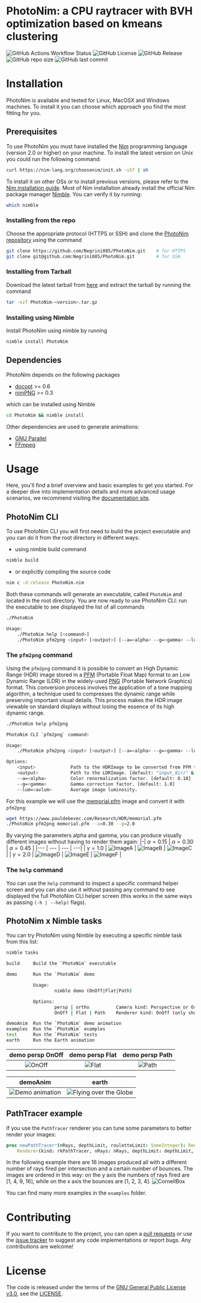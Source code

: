 # PhotoNim: a CPU raytracer with BVH optimization based on kmeans clustering
![GitHub Actions Workflow Status](https://img.shields.io/github/actions/workflow/status/Negrini085/PhotoNim/ci-action.yml)
![GitHub License](https://img.shields.io/github/license/Negrini085/PhotoNim)
![GitHub Release](https://img.shields.io/github/v/release/Negrini085/PhotoNim)
![GitHub repo size](https://img.shields.io/github/repo-size/Negrini085/PhotoNim)
![GitHub last commit](https://img.shields.io/github/last-commit/Negrini085/PhotoNim)

# Installation
PhotoNim is available and tested for Linux, MacOSX and Windows machines.
To install it you can choose which approach you find the most fitting for you.

## Prerequisites
To use PhotoNim you must have installed the [Nim](https://github.com/nim-lang/Nim) programming language (version 2.0 or higher) on your machine.
To install the latest version on Unix you could run the following command:
```sh
curl https://nim-lang.org/choosenim/init.sh -sSf | sh
```
To install it on other OSs or to install previous versions, please refer to the [Nim installation guide](https://nim-lang.org/install.html).
Most of Nim installation already install the official Nim package manager [Nimble](https://github.com/nim-lang/nimble). You can verify it by running:
```sh
which nimble
```

### Installing from the repo
Choose the appropriate protocol (HTTPS or SSH) and clone the [PhotoNim repository](https://github.com/Negrini085/PhotoNim) using the command
```bash
git clone https://github.com/Negrini085/PhotoNim.git    # for HTTPS
git clone git@github.com:Negrini085/PhotoNim.git        # for SSH
```

### Installing from Tarball
Download the latest tarball from [here](https://github.com/Negrini085/PhotoNim/releases) and extract the tarball by running the command
```sh
tar -xzf PhotoNim-<version>.tar.gz
```

### Installing using Nimble
Install PhotoNim using nimble by running
```sh
nimble install PhotoNim
```

## Dependencies
PhotoNim depends on the following packages
- [docopt](https://github.com/docopt/docopt.nim) >= 0.6
- [nimPNG](https://github.com/jangko/nimPNG) >= 0.3

which can be installed using Nimble
```sh
cd PhotoNim && nimble install
```

Other dependencies are used to generate animations:
- [GNU Parallel](https://www.gnu.org/software/parallel/)
- [FFmpeg](https://ffmpeg.org/download.html)


# Usage
Here, you'll find a brief overview and basic examples to get you started. For a deeper dive into implementation details and more advanced usage scenarios, we recommend visiting the [documentation site](https://negrini085.github.io/PhotoNim/).

## PhotoNim CLI
To use PhotoNim CLI you will first need to build the project executable and you can do it from the root directory in different ways:
- using nimble build command
```sh
nimble build
```
- or explicitly compiling the source code
```sh
nim c -d:release PhotoNim.nim
```

Both these commands will generate an executable, called `PhotoNim` and located in the root directory.
You are now ready to use PhotoNim CLI: run the executable to see displayed the list of all commands
```sh
./PhotoNim
```
```sh
Usage:
    ./PhotoNim help [<command>]
    ./PhotoNim pfm2png <input> [<output>] [--a=<alpha> --g=<gamma> --lum=<avlum>]
```

<!-- ### The `render` command -->

### The `pfm2png` command
Using the `pfm2png` command it is possible to convert an High Dynamic Range (HDR) image stored in a [PFM](https://www.pauldebevec.com/Research/HDR/PFM/) (Portable Float Map) format to an Low Dynamic Range (LDR) in the widely-used [PNG](https://en.wikipedia.org/wiki/PNG) (Portable Network Graphics) format. This conversion process involves the application of a tone mapping algorithm, a technique used to compresses the dynamic range while preserving important visual details. This process makes the HDR image viewable on standard displays without losing the essence of its high dynamic range.

```sh
./PhotoNim help pfm2png
```

```sh
PhotoNim CLI `pfm2png` command:

Usage:
    ./PhotoNim pfm2png <input> [<output>] [--a=<alpha> --g=<gamma> --lum=<avlum>]

Options:
    <input>             Path to the HDRImage to be converted from PFM to PNG.
    <output>            Path to the LDRImage. [default: "input_dir/" & "input_name" & "alpha_gamma" & ".png"]
    --a=<alpha>         Color renormalization factor. [default: 0.18]
    --g=<gamma>         Gamma correction factor. [default: 1.0]
    --lum=<avlum>       Average image luminosity.
```

For this example we will use the [memorial.pfm](https://www.pauldebevec.com/Research/HDR/PFM/) image and convert it with `pfm2png`:
```sh
wget https://www.pauldebevec.com/Research/HDR/memorial.pfm
./PhotoNim pfm2png memorial.pfm --a=0.30 --g=2.0
```
By varying the parameters alpha and gamma, you can produce visually different images without having to render them again:
|-| $\alpha = 0.15$ | $\alpha = 0.30$ | $\alpha = 0.45$ |
|--- | --- | --- | ---|
| $\gamma = 1.0$ | ![ImageA](assets/images/pfm2png/memorial_a0.15_g1.0.png) | ![ImageB](assets/images/pfm2png/memorial_a0.3_g1.0.png) | ![ImageC](assets/images/pfm2png/memorial_a0.45_g1.0.png) |
| $\gamma = 2.0$ | ![ImageD](assets/images/pfm2png/memorial_a0.15_g2.0.png) | ![ImageE](assets/images/pfm2png/memorial_a0.3_g2.0.png) | ![ImageF](assets/images/pfm2png/memorial_a0.45_g2.0.png) |


### The `help` command
You can use the `help` command to inspect a specific command helper screen and you can also use it without passing any command to see displayed the full PhotoNim CLI helper screen (this works in the same ways as passing `(-h | --help)` flags).


## PhotoNim x Nimble tasks
You can try PhotoNim using Nimble by executing a specific nimble task from this list:
```sh
nimble tasks
```
```sh
build     Build the `PhotoNim` executable

demo      Run the `PhotoNim` demo

          Usage: 
                  nimble demo (OnOff|Flat|Path)

          Options:
                  persp | ortho          Camera kind: Perspective or Orthogonal
                  OnOff | Flat | Path    Renderer kind: OnOff (only shows hit), Flat (flat renderer), Path (path tracer)

demoAnim  Run the `PhotoNim` demo animation
examples  Run the `PhotoNim` examples
test      Run the `PhotoNim` tests
earth     Run the Earth animation
```

<table style="width:100%; border-collapse: collapse; text-align:center;">
  <thead>
    <tr>
      <th style="text-align:center;">demo persp OnOff</th>
      <th style="text-align:center;">demo persp Flat</th>
      <th style="text-align:center;">demo persp Path</th>
    </tr>
  </thead>
  <tbody>
    <tr>
      <td><img src="assets/images/renderer/onoff.png" alt="OnOff"></td>
      <td><img src="assets/images/renderer/flat.png" alt="Flat"></td>
      <td><img src="assets/images/renderer/path.png" alt="Path"></td>
    </tr>
  </tbody>
</table>

<table style="width:100%; border-collapse: collapse; text-align:center;">
  <thead>
    <tr>
      <th style="text-align:center;">demoAnim</th>
      <th style="text-align:center;">earth</th>
    </tr>
  </thead>
  <tbody>
    <tr>
      <td><img src="assets/animations/demo.gif" alt="Demo animation"></td>
      <td><img src="assets/animations/earth.gif" alt="Flying over the Globe"></td>
    </tr>
  </tbody>
</table>


## PathTracer example
If you use the `PathTracer` renderer you can tune some parameters to better render your images: 
```nim
proc newPathTracer*(nRays, depthLimit, rouletteLimit: SomeInteger): Renderer {.inline.} =
    Renderer(kind: rkPathTracer, nRays: nRays, depthLimit: depthLimit, rouletteLimit: rouletteLimit)
```

In the following example there are 16 images produced all with a different number of rays fired per intersection and a certain number of bounces. The images are ordered in this way: on the y axis the numbers of rays fired are [1, 4, 9, 16], while on the x axis the bounces are [1, 2, 3, 4].
![CornellBox](assets/images/examples/cornell.png)

You can find many more examples in the `examples` folder.

# Contributing
If you want to contribute to the project, you can open a [pull requests](https://github.com/Negrini085/PhotoNim/pulls) or use the [issue tracker](https://github.com/Negrini085/PhotoNim/issues/) to suggest any code implementations or report bugs.
Any contributions are welcome!

# License
The code is released under the terms of the [GNU General Public License v3.0](https://www.gnu.org/licenses/gpl-3.0.html), see the [LICENSE](https://github.com/Negrini085/PhotoNim/blob/master/LICENSE).
